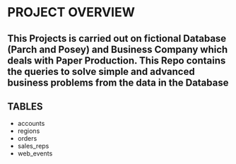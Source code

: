 # PROJECT OVERVIEW
This Projects is carried out on fictional Database (Parch and Posey) and Business Company which deals with Paper Production. This Repo contains the queries to solve simple and advanced business problems from
the data in the Database
-------------------------------------------------------------------------------------------------
## TABLES
- accounts
- regions
- orders
- sales_reps
- web_events





